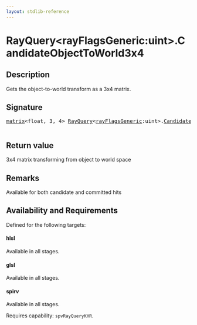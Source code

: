 ```yaml
---
layout: stdlib-reference
---
```


# RayQuery\<rayFlagsGeneric:uint\>\.CandidateObjectToWorld3x4

## Description

Gets the object-to-world transform as a 3x4 matrix.



## Signature 

<pre>
<a href="../matrix/index.html" class="code_type">matrix</a>&lt;<span class="code_keyword">float</span>, 3, 4&gt; <a href="index.html" class="code_type">RayQuery</a>&lt;<a href="index.html#decl-rayFlagsGeneric" class="code_var">rayFlagsGeneric</a>:<span class="code_keyword">uint</span>&gt;.<a href="candidateobjecttoworld3x4-09fh.html">CandidateObjectToWorld3x4</a>();

</pre>

## Return value
3x4 matrix transforming from object to world space

## Remarks
Available for both candidate and committed hits


## Availability and Requirements

Defined for the following targets:

#### hlsl
Available in all stages.

#### glsl
Available in all stages.

#### spirv
Available in all stages.

Requires capability: `spvRayQueryKHR`.


